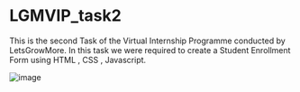 # LGMVIP_task2
This is the second Task of the Virtual Internship Programme conducted by LetsGrowMore. In this task we were required to create a Student Enrollment Form using HTML , CSS , Javascript.

![image](https://user-images.githubusercontent.com/97308605/192697393-d7e778e8-a6c8-4d25-a0d9-3139d1ef0536.png)
